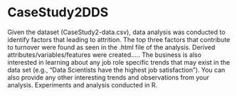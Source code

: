 # CaseStudy2DDS

Given the dataset (CaseStudy2-data.csv), data analysis was conducted to identify factors that leading to attrition.  The top three factors that contribute to turnover were found as seen in the .html file of the analysis. Derived attributes/variables/features were created..... The business is also interested in learning about any job role specific trends that may exist in the data set (e.g., “Data Scientists have the highest job satisfaction”). You can also provide any other interesting trends and observations from your analysis. Experiments and analysis conducted in R.
